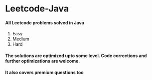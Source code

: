 # Leetcode-Java
#### All Leetcode problems solved in Java
1. Easy
2. Medium
3. Hard
#### The solutions are optimized upto some level. Code corrections and further optimizations are welcome.
#### It also covers premium questions too
